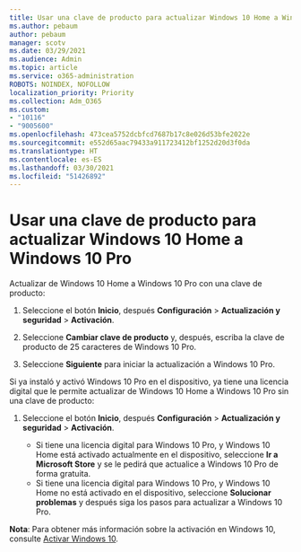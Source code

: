 ```yaml
---
title: Usar una clave de producto para actualizar Windows 10 Home a Windows 10 Pro
ms.author: pebaum
author: pebaum
manager: scotv
ms.date: 03/29/2021
ms.audience: Admin
ms.topic: article
ms.service: o365-administration
ROBOTS: NOINDEX, NOFOLLOW
localization_priority: Priority
ms.collection: Adm_O365
ms.custom:
- "10116"
- "9005600"
ms.openlocfilehash: 473cea5752dcbfcd7687b17c8e026d53bfe2022e
ms.sourcegitcommit: e552d65aac79433a911723412bf1252d20d3f0da
ms.translationtype: HT
ms.contentlocale: es-ES
ms.lasthandoff: 03/30/2021
ms.locfileid: "51426892"
---
```

# <a name="use-a-product-key-to-upgrade-windows-10-home-to-windows-10-pro"></a>Usar una clave de producto para actualizar Windows 10 Home a Windows 10 Pro

Actualizar de Windows 10 Home a Windows 10 Pro con una clave de producto:

1. Seleccione el botón **Inicio**, después **Configuración** > **Actualización y seguridad** > **Activación**.

1. Seleccione **Cambiar clave de producto** y, después, escriba la clave de producto de 25 caracteres de Windows 10 Pro.

1. Seleccione **Siguiente** para iniciar la actualización a Windows 10 Pro.

Si ya instaló y activó Windows 10 Pro en el dispositivo, ya tiene una licencia digital que le permite actualizar de Windows 10 Home a Windows 10 Pro sin una clave de producto:

1. Seleccione el botón **Inicio**, después **Configuración** > **Actualización y seguridad** > **Activación**.

    - Si tiene una licencia digital para Windows 10 Pro, y Windows 10 Home está activado actualmente en el dispositivo, seleccione **Ir a Microsoft Store** y se le pedirá que actualice a Windows 10 Pro de forma gratuita.
    - Si tiene una licencia digital para Windows 10 Pro, y Windows 10 Home no está activado en el dispositivo, seleccione **Solucionar problemas** y después siga los pasos para actualizar a Windows 10 Pro.

**Nota**: Para obtener más información sobre la activación en Windows 10, consulte [Activar Windows 10](https://support.microsoft.com/windows/activate-windows-10-c39005d4-95ee-b91e-b399-2820fda32227).